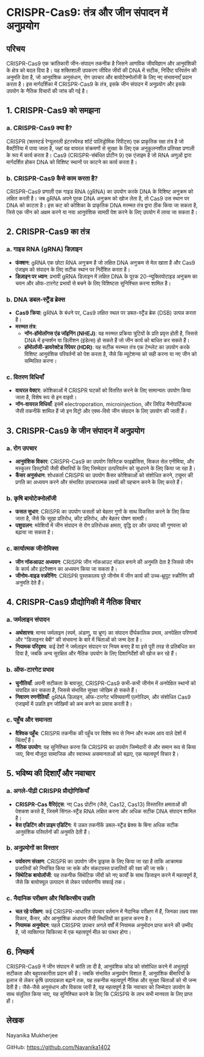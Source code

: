 # CRISPR-Cas9: तंत्र और जीन संपादन में अनुप्रयोग

## परिचय
CRISPR-Cas9 एक क्रांतिकारी जीन-संपादन तकनीक है जिसने आणविक जीवविज्ञान और आनुवंशिकी के क्षेत्र को बदल दिया है। यह शक्तिशाली उपकरण जीवित जीवों की DNA में सटीक, निर्दिष्ट परिवर्तन की अनुमति देता है, जो आनुवंशिक अनुसंधान, रोग उपचार और बायोटेक्नोलॉजी के लिए नए संभावनाएँ प्रदान करता है। इस मार्गदर्शिका में CRISPR-Cas9 के तंत्र, इसके जीन संपादन में अनुप्रयोग और इसके उपयोग के नैतिक विचारों की जांच की गई है।

## 1. CRISPR-Cas9 को समझना

### a. CRISPR-Cas9 क्या है?
CRISPR (क्लस्टर्ड रेग्यूलरली इंटरस्पेस्ड शॉर्ट पालिंड्रोमिक रिपीट्स) एक प्राकृतिक रक्षा तंत्र है जो बैक्टीरिया में पाया जाता है, जहां यह वायरल संक्रमणों से सुरक्षा के लिए एक अनुकूलनशील प्रतिरक्षा प्रणाली के रूप में कार्य करता है। Cas9 (CRISPR-संबंधित प्रोटीन 9) एक एंजाइम है जो RNA अणुओं द्वारा मार्गदर्शित होकर DNA को विशिष्ट स्थानों पर काटने का कार्य करता है।

### b. CRISPR-Cas9 कैसे काम करता है?
CRISPR-Cas9 प्रणाली एक गाइड RNA (gRNA) का उपयोग करके DNA के विशिष्ट अनुक्रम को लक्षित करती है। जब gRNA अपने पूरक DNA अनुक्रम को खोज लेता है, तो Cas9 उस स्थान पर DNA को काटता है। इस कट को कोशिका के प्राकृतिक DNA मरम्मत तंत्र द्वारा ठीक किया जा सकता है, जिसे एक जीन को अक्षम करने या नया आनुवंशिक सामग्री पेश करने के लिए उपयोग में लाया जा सकता है।

## 2. CRISPR-Cas9 का तंत्र

### a. गाइड RNA (gRNA) डिज़ाइन
- **फंक्शन**: gRNA एक छोटा RNA अनुक्रम है जो लक्षित DNA अनुक्रम से मेल खाता है और Cas9 एंजाइम को संपादन के लिए सटीक स्थान पर निर्देशित करता है।
- **डिज़ाइन पर ध्यान**: प्रभावी gRNA डिज़ाइन में लक्षित DNA के पूरक 20-न्यूक्लियोटाइड अनुक्रम का चयन और ऑफ-टारगेट प्रभावों से बचने के लिए विशिष्टता सुनिश्चित करना शामिल है।

### b. DNA डबल-स्ट्रैंड ब्रेक्स
- **Cas9 क्रिया**: gRNA के बंधने पर, Cas9 लक्षित स्थल पर डबल-स्ट्रैंड ब्रेक (DSB) उत्पन्न करता है।
- **मरम्मत तंत्र**:
  - **नॉन-हॉमोलॉगस एंड जॉइनिंग (NHEJ)**: यह मरम्मत प्रक्रिया त्रुटियों के प्रति प्रवृत्त होती है, जिससे DNA में इन्सर्शन या डिलीशन (इंडेल्स) हो सकते हैं जो जीन कार्य को बाधित कर सकते हैं।
  - **हॉमोलॉजी-डायरेक्टेड रिपेयर (HDR)**: यह सटीक मरम्मत तंत्र एक टेम्प्लेट का उपयोग करके विशिष्ट आनुवंशिक परिवर्तनों को पेश करता है, जैसे कि म्यूटेशन्स को सही करना या नए जीन को सम्मिलित करना।

### c. वितरण विधियाँ
- **वायरल वेक्टर**: कोशिकाओं में CRISPR घटकों को वितरित करने के लिए सामान्यतः उपयोग किया जाता है, विशेष रूप से इन वाइवो।
- **नॉन-वायरल विधियाँ**: इसमें electroporation, microinjection, और लिपिड नैनोपार्टिकल्स जैसी तकनीकें शामिल हैं जो इन विट्रो और एक्स-विवो जीन संपादन के लिए उपयोग की जाती हैं।

## 3. CRISPR-Cas9 के जीन संपादन में अनुप्रयोग

### a. रोग उपचार
- **आनुवंशिक विकार**: CRISPR-Cas9 का उपयोग सिस्टिक फाइब्रोसिस, सिकल सेल एनीमिया, और मस्कुलर डिस्ट्रॉफी जैसी बीमारियों के लिए जिम्मेदार उत्परिवर्तन को सुधारने के लिए किया जा रहा है।
- **कैंसर अनुसंधान**: शोधकर्ता CRISPR का उपयोग कैंसर कोशिकाओं को संशोधित करने, ट्यूमर की प्रगति का अध्ययन करने और संभावित उपचारात्मक लक्ष्यों की पहचान करने के लिए करते हैं।

### b. कृषि बायोटेक्नोलॉजी
- **फसल सुधार**: CRISPR का उपयोग फसलों को बेहतर गुणों के साथ विकसित करने के लिए किया जाता है, जैसे कि सूखा प्रतिरोध, कीट प्रतिरोध, और बेहतर पोषण सामग्री।
- **पशुपालन**: मवेशियों में जीन संपादन से रोग प्रतिरोधक क्षमता, वृद्धि दर और उत्पाद की गुणवत्ता को बढ़ाया जा सकता है।

### c. कार्यात्मक जीनोमिक्स
- **जीन नॉकआउट अध्ययन**: CRISPR जीन नॉकआउट मॉडल बनाने की अनुमति देता है जिससे जीन के कार्य और इंटरैक्शन का अध्ययन किया जा सकता है।
- **जीनोम-वाइड स्क्रीनिंग**: CRISPR पुस्तकालय पूरे जीनोम में जीन कार्य की उच्च-थ्रूपुट स्क्रीनिंग की अनुमति देते हैं।

## 4. CRISPR-Cas9 प्रौद्योगिकी में नैतिक विचार

### a. जर्मलाइन संपादन
- **अर्थशास्त्र**: मानव जर्मलाइन (स्पर्म, अंडाणु, या भ्रूण) का संपादन दीर्घकालिक प्रभाव, अनपेक्षित परिणामों और "डिजाइनर बेबी" की संभावना के बारे में चिंताओं को जन्म देता है।
- **नियामक परिदृश्य**: कई देशों ने जर्मलाइन संपादन पर नियम बनाए हैं या इसे पूरी तरह से प्रतिबंधित कर दिया है, जबकि अन्य सुरक्षित और नैतिक उपयोग के लिए दिशानिर्देशों की खोज कर रहे हैं।

### b. ऑफ-टारगेट प्रभाव
- **चुनौतियाँ**: अपनी सटीकता के बावजूद, CRISPR-Cas9 कभी-कभी जीनोम में अनपेक्षित स्थानों को संपादित कर सकता है, जिससे संभावित सुरक्षा जोखिम हो सकते हैं।
- **निवारण रणनीतियाँ**: gRNA डिज़ाइन, ऑफ-टारगेट भविष्यवाणी एल्गोरिदम, और संशोधित Cas9 एंजाइमों में उन्नति इन जोखिमों को कम करने का प्रयास करती है।

### c. पहुँच और समानता
- **वैश्विक पहुँच**: CRISPR तकनीक की पहुँच पर विशेष रूप से निम्न और मध्यम आय वाले देशों में चिंताएँ हैं।
- **नैतिक उपयोग**: यह सुनिश्चित करना कि CRISPR का उपयोग जिम्मेदारी से और समान रूप से किया जाए, बिना मौजूदा सामाजिक और स्वास्थ्य असमानताओं को बढ़ाए, एक महत्वपूर्ण विचार है।

## 5. भविष्य की दिशाएँ और नवाचार

### a. अगले-पीढ़ी CRISPR प्रौद्योगिकियाँ
- **CRISPR-Cas वैरिएंट्स**: नए Cas प्रोटीन (जैसे, Cas12, Cas13) विस्तारित क्षमताओं की पेशकश करते हैं, जिसमें सिंगल-स्ट्रैंड RNA लक्षित करना और अधिक सटीक DNA संपादन शामिल है।
- **बेस एडिटिंग और प्राइम एडिटिंग**: ये उन्नत तकनीकें डबल-स्ट्रैंड ब्रेक्स के बिना अधिक सटीक आनुवंशिक परिवर्तनों की अनुमति देती हैं।

### b. अनुप्रयोगों का विस्तार
- **पर्यावरण संरक्षण**: CRISPR का उपयोग जीन ड्राइव्स के लिए किया जा रहा है ताकि आक्रामक प्रजातियों को नियंत्रित किया जा सके और संकटग्रस्त प्रजातियों की रक्षा की जा सके।
- **सिंथेटिक बायोलॉजी**: यह तकनीक सिंथेटिक जीवों को नए कार्यों के साथ डिजाइन करने में महत्वपूर्ण है, जैसे कि बायोफ्यूल उत्पादन से लेकर पर्यावरणीय सफाई तक।

### c. नैदानिक परीक्षण और चिकित्सीय उन्नति
- **चल रहे परीक्षण**: कई CRISPR-आधारित उपचार वर्तमान में नैदानिक परीक्षण में हैं, जिनका लक्ष्य रक्त विकार, कैंसर, और आनुवंशिक अंधापन जैसी स्थितियों का इलाज करना है।
- **नियामक अनुमोदन**: पहले CRISPR उपचार अगले वर्षों में नियामक अनुमोदन प्राप्त करने की उम्मीद है, जो व्यक्तिगत चिकित्सा में एक महत्वपूर्ण मील का पत्थर होगा।

## 6. निष्कर्ष
CRISPR-Cas9 ने जीन संपादन में क्रांति ला दी है, आनुवंशिक कोड को संशोधित करने में अभूतपूर्व सटीकता और बहुपरकारीता प्रदान की है। जबकि संभावित अनुप्रयोग विशाल हैं, आनुवंशिक बीमारियों के इलाज से लेकर कृषि उत्पादकता बढ़ाने तक, यह तकनीक महत्वपूर्ण नैतिक और सुरक्षा चिंताओं को भी जन्म देती है। जैसे-जैसे अनुसंधान और विकास जारी है, यह महत्वपूर्ण है कि नवाचार को जिम्मेदार उपयोग के साथ संतुलित किया जाए, यह सुनिश्चित करने के लिए कि CRISPR के लाभ सभी मानवता के लिए प्राप्त हों।

## लेखक

Nayanika Mukherjee

GitHub: https://github.com/Nayanika1402
